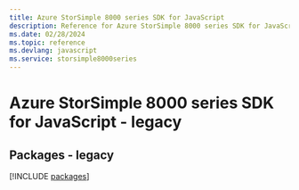 ```yaml
---
title: Azure StorSimple 8000 series SDK for JavaScript
description: Reference for Azure StorSimple 8000 series SDK for JavaScript
ms.date: 02/28/2024
ms.topic: reference
ms.devlang: javascript
ms.service: storsimple8000series
---
```

# Azure StorSimple 8000 series SDK for JavaScript - legacy
## Packages - legacy
[!INCLUDE [packages](storsimple-8000-series-index.md)]